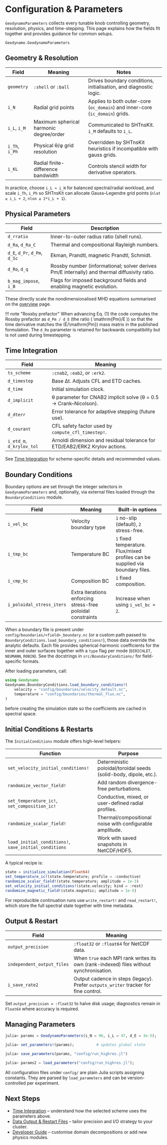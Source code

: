 # Configuration & Parameters

`GeodynamoParameters` collects every tunable knob controlling geometry, resolution, physics, and time-stepping. This page explains how the fields fit together and provides guidance for common setups.

```@docs
Geodynamo.GeodynamoParameters
```

## Geometry & Resolution

| Field | Meaning | Notes |
| --- | --- | --- |
| `geometry` | `:shell` or `:ball` | Drives boundary conditions, initialisation, and diagnostic logic. |
| `i_N` | Radial grid points | Applies to both outer-core (`oc_domain`) and inner-core (`ic_domain`) grids. |
| `i_L`, `i_M` | Maximum spherical harmonic degree/order | Communicated to SHTnsKit. `i_M` defaults to `i_L`. |
| `i_Th`, `i_Ph` | Physical θ/φ grid resolution | Overridden by SHTnsKit heuristics if incompatible with gauss grids. |
| `i_KL` | Radial finite-difference bandwidth | Controls stencil width for derivative operators. |

In practice, choose `i_L ≈ i_N` for balanced spectral/radial workload, and scale `i_Th`, `i_Ph` so SHTnsKit can allocate Gauss–Legendre grid points (`nlat ≥ i_L + 2`, `nlon ≥ 2*i_L + 1`).

## Physical Parameters

| Field | Description |
| --- | --- |
| `d_rratio` | Inner-to-outer radius ratio (shell runs). |
| `d_Ra`, `d_Ra_C` | Thermal and compositional Rayleigh numbers. |
| `d_E`, `d_Pr`, `d_Pm`, `d_Sc` | Ekman, Prandtl, magnetic Prandtl, Schmidt. |
| `d_Ro`, `d_q` | Rossby number (informational; solver derives Pm/E internally) and thermal diffusivity ratio. |
| `b_mag_impose`, `i_B` | Flags for imposed background fields and enabling magnetic evolution. |

These directly scale the nondimensionalised MHD equations summarised on the [overview](index.md) page.

!!! note "Rossby prefactor"
    When advancing Eq. (1) the code computes the Rossby prefactor as `d_Pm / d_E` (the ratio \( \mathrm{Pm}/E \)) so that the time derivative matches the \(E/\mathrm{Pm}\) mass matrix in the published formulation. The `d_Ro` parameter is retained for backwards compatibility but is not used during timestepping.

## Time Integration

| Field | Meaning |
| --- | --- |
| `ts_scheme` | `:cnab2`, `:eab2`, or `:erk2`. |
| `d_timestep` | Base Δt. Adjusts CFL and ETD caches. |
| `d_time` | Initial simulation clock. |
| `d_implicit` | θ parameter for CNAB2 implicit solve (θ = 0.5 → Crank–Nicolson). |
| `d_dterr` | Error tolerance for adaptive stepping (future use). |
| `d_courant` | CFL safety factor used by `compute_cfl_timestep!`. |
| `i_etd_m`, `d_krylov_tol` | Arnoldi dimension and residual tolerance for ETD/EAB2/ERK2 Krylov actions. |

See [Time Integration](timestepping.md) for scheme-specific details and recommended values.

## Boundary Conditions

Boundary options are set through the integer selectors in `GeodynamoParameters` and, optionally, via external files loaded through the `BoundaryConditions` module.

| Field | Meaning | Built-in options |
| --- | --- | --- |
| `i_vel_bc` | Velocity boundary type | `1` no-slip (default), `2` stress-free. |
| `i_tmp_bc` | Temperature BC | `1` fixed temperature. Flux/mixed profiles can be supplied via boundary files. |
| `i_cmp_bc` | Composition BC | `1` fixed composition. |
| `i_poloidal_stress_iters` | Extra iterations enforcing stress-free poloidal constraints | Increase when using `i_vel_bc = 2`. |

When a boundary file is present under `config/boundaries/<field>_boundary.nc` (or a custom path passed to `BoundaryConditions.load_boundary_conditions!`), those data override the analytic defaults. Each file provides spherical-harmonic coefficients for the inner and outer surfaces together with a `type` flag per mode (`DIRICHLET`, `NEUMANN`, `ROBIN`). See the docstrings in `src/BoundaryConditions/` for field-specific formats.

After loading parameters, call:

```julia
using Geodynamo
Geodynamo.BoundaryConditions.load_boundary_conditions!(
    velocity = "config/boundaries/velocity_default.nc",
    temperature = "config/boundaries/thermal_flux.nc",
)
```

before creating the simulation state so the coefficients are cached in spectral space.

## Initial Conditions & Restarts

The `InitialConditions` module offers high-level helpers:

| Function | Purpose |
| --- | --- |
| `set_velocity_initial_conditions!` | Deterministic poloidal/toroidal seeds (solid-body, dipole, etc.). |
| `randomize_vector_field!` | Add random divergence-free perturbations. |
| `set_temperature_ic!`, `set_composition_ic!` | Conductive, mixed, or user-defined radial profiles. |
| `randomize_scalar_field!` | Thermal/compositional noise with configurable amplitude. |
| `load_initial_conditions!`, `save_initial_conditions` | Work with saved snapshots in NetCDF/HDF5. |

A typical recipe is:

```julia
state = initialize_simulation(Float64)
set_temperature_ic!(state.temperature; profile = :conductive)
randomize_scalar_field!(state.temperature; amplitude = 1e-3)
set_velocity_initial_conditions!(state.velocity; kind = :rest)
randomize_magnetic_field!(state.magnetic; amplitude = 1e-5)
```

For reproducible continuation runs use `write_restart!` and `read_restart!`, which store the full spectral state together with time metadata.

## Output & Restart

| Field | Meaning |
| --- | --- |
| `output_precision` | `:float32` or `:float64` for NetCDF data. |
| `independent_output_files` | When `true` each MPI rank writes its own (rank-indexed) files without synchronisation. |
| `i_save_rate2` | Output cadence in steps (legacy). Prefer `outputs_writer` tracker for fine control. |

Set `output_precision = :float32` to halve disk usage; diagnostics remain in `Float64` where accuracy is required.

## Managing Parameters

```julia
julia> params = GeodynamoParameters(i_N = 96, i_L = 47, d_E = 3e-5);

julia> set_parameters!(params);          # updates global state

julia> save_parameters(params, "config/run_highres.jl")

julia> params2 = load_parameters("config/run_highres.jl");
```

All configuration files under `config/` are plain Julia scripts assigning constants. They are parsed by `load_parameters` and can be version-controlled per experiment.

## Next Steps

- [Time Integration](timestepping.md) – understand how the selected scheme uses the parameters above.
- [Data Output & Restart Files](io.md) – tailor precision and I/O strategy to your cluster. 
- [Developer Guide](developer.md) – customise domain decompositions or add new physics modules.
